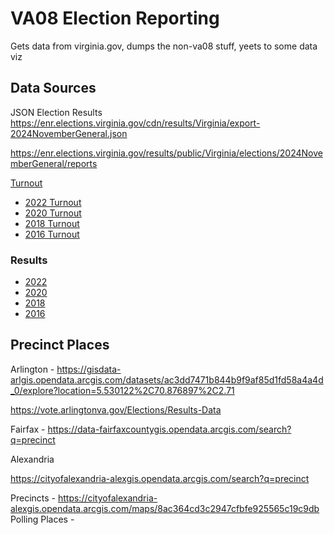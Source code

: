 # VA08 Election Reporting
Gets data from virginia.gov, dumps the non-va08 stuff, yeets to some data viz


## Data Sources
JSON Election Results
https://enr.elections.virginia.gov/cdn/results/Virginia/export-2024NovemberGeneral.json

https://enr.elections.virginia.gov/results/public/Virginia/elections/2024NovemberGeneral/reports




[Turnout](https://apps.elections.virginia.gov/SBE_CSV/ELECTIONS/ELECTIONTURNOUT/)

- [2022 Turnout](https://apps.elections.virginia.gov/SBE_CSV/ELECTIONS/ELECTIONTURNOUT/Turnout-2022%20November%20General.csv)
- [2020 Turnout](https://apps.elections.virginia.gov/SBE_CSV/ELECTIONS/ELECTIONTURNOUT/Turnout-2020%20November%20General.csv)
- [2018 Turnout](https://apps.elections.virginia.gov/SBE_CSV/ELECTIONS/ELECTIONTURNOUT/Turnout-2018%20November%20General.csv)
- [2016 Turnout](https://apps.elections.virginia.gov/SBE_CSV/ELECTIONS/ELECTIONTURNOUT/Turnout-2016%20November%20General.csv)

### Results

- [2022](https://apps.elections.virginia.gov/SBE_CSV/ELECTIONS/ELECTIONRESULTS/2022/2022%20November%20General.csv)
- [2020](https://apps.elections.virginia.gov/SBE_CSV/ELECTIONS/ELECTIONRESULTS/2020/2020%20November%20General.csv)
- [2018](https://apps.elections.virginia.gov/SBE_CSV/ELECTIONS/ELECTIONRESULTS/2018/2018%20November%20General.csv)
- [2016](https://apps.elections.virginia.gov/SBE_CSV/ELECTIONS/ELECTIONRESULTS/2016/2016%20November%20General.csv)


## Precinct Places
Arlington - https://gisdata-arlgis.opendata.arcgis.com/datasets/ac3dd7471b844b9f9af85d1fd58a4a4d_0/explore?location=5.530122%2C70.876897%2C2.71

https://vote.arlingtonva.gov/Elections/Results-Data

Fairfax -
https://data-fairfaxcountygis.opendata.arcgis.com/search?q=precinct

Alexandria

https://cityofalexandria-alexgis.opendata.arcgis.com/search?q=precinct

Precincts - https://cityofalexandria-alexgis.opendata.arcgis.com/maps/8ac364cd3c2947cfbfe925565c19c9db
Polling Places -